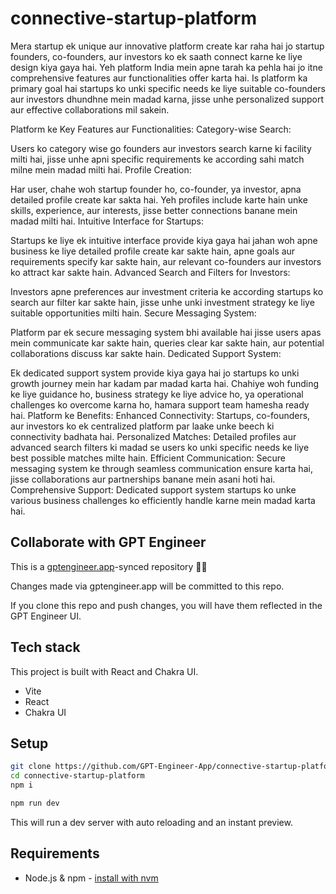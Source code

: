 # connective-startup-platform

Mera startup ek unique aur innovative platform create kar raha hai jo startup founders, co-founders, aur investors ko ek saath connect karne ke liye design kiya gaya hai. Yeh platform India mein apne tarah ka pehla hai jo itne comprehensive features aur functionalities offer karta hai. Is platform ka primary goal hai startups ko unki specific needs ke liye suitable co-founders aur investors dhundhne mein madad karna, jisse unhe personalized support aur effective collaborations mil sakein.

Platform ke Key Features aur Functionalities:
Category-wise Search:

Users ko category wise go founders aur investors search karne ki facility milti hai, jisse unhe apni specific requirements ke according sahi match milne mein madad milti hai.
Profile Creation:

Har user, chahe woh startup founder ho, co-founder, ya investor, apna detailed profile create kar sakta hai. Yeh profiles include karte hain unke skills, experience, aur interests, jisse better connections banane mein madad milti hai.
Intuitive Interface for Startups:

Startups ke liye ek intuitive interface provide kiya gaya hai jahan woh apne business ke liye detailed profile create kar sakte hain, apne goals aur requirements specify kar sakte hain, aur relevant co-founders aur investors ko attract kar sakte hain.
Advanced Search and Filters for Investors:

Investors apne preferences aur investment criteria ke according startups ko search aur filter kar sakte hain, jisse unhe unki investment strategy ke liye suitable opportunities milti hain.
Secure Messaging System:

Platform par ek secure messaging system bhi available hai jisse users apas mein communicate kar sakte hain, queries clear kar sakte hain, aur potential collaborations discuss kar sakte hain.
Dedicated Support System:

Ek dedicated support system provide kiya gaya hai jo startups ko unki growth journey mein har kadam par madad karta hai. Chahiye woh funding ke liye guidance ho, business strategy ke liye advice ho, ya operational challenges ko overcome karna ho, hamara support team hamesha ready hai.
Platform ke Benefits:
Enhanced Connectivity: Startups, co-founders, aur investors ko ek centralized platform par laake unke beech ki connectivity badhata hai.
Personalized Matches: Detailed profiles aur advanced search filters ki madad se users ko unki specific needs ke liye best possible matches milte hain.
Efficient Communication: Secure messaging system ke through seamless communication ensure karta hai, jisse collaborations aur partnerships banane mein asani hoti hai.
Comprehensive Support: Dedicated support system startups ko unke various business challenges ko efficiently handle karne mein madad karta hai.

## Collaborate with GPT Engineer

This is a [gptengineer.app](https://gptengineer.app)-synced repository 🌟🤖

Changes made via gptengineer.app will be committed to this repo.

If you clone this repo and push changes, you will have them reflected in the GPT Engineer UI.

## Tech stack

This project is built with React and Chakra UI.

- Vite
- React
- Chakra UI

## Setup

```sh
git clone https://github.com/GPT-Engineer-App/connective-startup-platform.git
cd connective-startup-platform
npm i
```

```sh
npm run dev
```

This will run a dev server with auto reloading and an instant preview.

## Requirements

- Node.js & npm - [install with nvm](https://github.com/nvm-sh/nvm#installing-and-updating)
